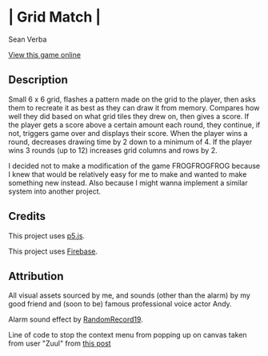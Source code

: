 # | Grid Match |

Sean Verba

[View this game online](https://seanhub-13.github.io/mod-jam/)

## Description

Small 6 x 6 grid, flashes a pattern made on the grid to the player, then asks them to recreate it as best as they can draw it from memory.
Compares how well they did based on what grid tiles they drew on, then gives a score.
If the player gets a score above a certain amount each round, they continue, if not, triggers game over and displays their score.
When the player wins a round, decreases drawing time by 2 down to a minimum of 4.
If the player wins 3 rounds (up to 12) increases grid columns and rows by 2.

I decided not to make a modification of the game FROGFROGFROG because I knew that would be relatively easy for me to make and wanted to make something new instead.
Also because I might wanna implement a similar system into another project.

## Credits

This project uses [p5.js](https://p5js.org).

This project uses [Firebase](https://firebase.google.com/).

## Attribution

All visual assets sourced by me, and sounds (other than the alarm) by my good friend and (soon to be) famous professional voice actor Andy.

Alarm sound effect by [RandomRecord19](https://freesound.org/people/RandomRecord19/sounds/738597/).

Line of code to stop the context menu from popping up on canvas taken from user "Zuul" from [this post](https://stackoverflow.com/questions/10864249/how-to-disable-the-right-click-context-menu-on-an-html-canvas)